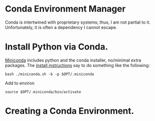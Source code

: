 # Conda Environment Manager

Conda is intertwined with proprietary systems; thus, I am not partial to it. 
Unfortunately, it is often a dependency I cannot escape. 

#  Install Python via Conda. 

[Miniconda](https://docs.conda.io/en/latest/miniconda.html) includes python and the conda installer, no/minimal extra packages.
The [install instructions](https://docs.anaconda.com/free/anaconda/install/linux/) say to do something like the following:

`bash ./miniconda.sh -b -p $OPT/.miniconda`

Add to environ

`source $OPT/.miniconda/bin/activate`

# Creating a Conda Environment.



